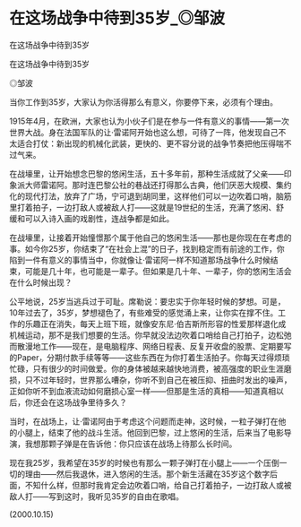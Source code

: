 # 在这场战争中待到35岁_◎邹波

在这场战争中待到35岁

在这场战争中待到35岁

◎邹波

当你工作到35岁，大家认为你活得那么有意义，你要停下来，必须有个理由。

1915年4月，在欧洲，大家也认为小伙子们是在参与一件有意义的事情——第一次世界大战。身在法国军队的让·雷诺阿开始也这么想，可待了一阵，他发现自己不太适合打仗：新出现的机械化武装，更快的、更不容分说的战争节奏把他压得喘不过气来。

在战壕里，让开始想念巴黎的悠闲生活，五十多年前，那种生活成就了父亲——印象派大师雷诺阿。那时连巴黎公社的巷战还打得那么古典，他们厌恶大规模、集约化的现代打法，放弃了广场，宁可退到胡同里，这样他们可以一边吹着口哨，脑筋里打着拍子，一边打敌人或被敌人打——这就是19世纪的生活，充满了悠闲、舒缓和可以入诗入画的戏剧性，连战争都是如此。

在战壕里，让接着开始憧憬那个属于他自己的悠闲生活——那也是你现在在考虑的事。如今你25岁，你结束了“在社会上混”的日子，找到稳定而有前途的工作，你陷到一件有意义的事情当中，你就像让·雷诺阿一样不知道那场战争什么时候结束，可能是几十年，也可能是一辈子。但如果是几十年、一辈子，你的悠闲生活会在什么时候出现？

公平地说，25岁当逃兵过于可耻。席勒说：要忠实于你年轻时候的梦想。可是，10年过去了，35岁，梦想褪色了，有些难受的感觉涌上来，让你实在撑不住。工作的乐趣正在消失，每天上班下班，就像安东尼·伯吉斯所形容的性爱那样退化成机械运动，那不是我们想要的生活。你早就没法边吹着口哨给自己打拍子，边松弛而散漫地工作——现在，是电脑程序、网络日程表、反复开收盘的股票、定期要写的Paper，分期付款手续等等——这些东西在为你打着生活拍子。你每天过得烦琐忙碌，只有很少的时间做爱。你的身体被越来越快地消费，被高强度的职业生涯磨损，只不过年轻时，世界那么嘈杂，你听不到自己在被压抑、扭曲时发出的噪声，正如你听不到血液流动如何磨损心室一样——但那是生活的真相——知道真相以后，你还会在这场战争里待多久？

当时，在战场上，让·雷诺阿由于考虑这个问题而走神，这时候，一粒子弹打在他的小腿上，结束了他的战斗生活。他回到巴黎，过上悠闲的生活，后来当了电影导演，我想那颗子弹是在告诉他：你只应该在战场上待那么长时间。

现在我25岁，我希望在35岁的时候也有那么一颗子弹打在小腿上——一个压倒一切的理由——然后我退休，进入悠闲的生活。那个新生活藏在35岁这个数字后面，不知什么样，但那时我肯定会边吹着口哨，给自己打着拍子，一边打敌人或被敌人打——写到这时，我听见35岁的自由在歌唱。

(2000.10.15)